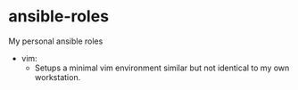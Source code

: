 # ansible-roles

My personal ansible roles

- vim:
  - Setups a minimal vim environment similar but not identical to my own workstation.
